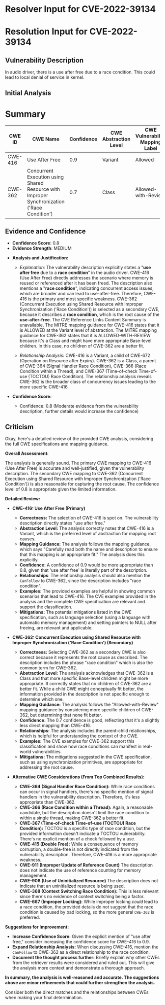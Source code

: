 # Resolver Input for CVE-2022-39134

# Resolution Input for CVE-2022-39134

## Vulnerability Description
In audio driver, there is a use after free due to a race condition. This could lead to local denial of service in kernel.

## Initial Analysis
# Summary
| CWE ID | CWE Name | Confidence | CWE Abstraction Level | CWE Vulnerability Mapping Label | CWE-Vulnerability Mapping Notes |
|---|---|---|---|---|---|
| CWE-416 | Use After Free | 0.9 | Variant | Allowed | Primary CWE |
| CWE-362 | Concurrent Execution using Shared Resource with Improper Synchronization ('Race Condition') | 0.7 | Class | Allowed-with-Review | Secondary Candidate CWE |

## Evidence and Confidence

*   **Confidence Score:** 0.8
*   **Evidence Strength:** MEDIUM

- **Analysis and Justification:**  
  - *Explanation:* The vulnerability description explicitly states a "**use after free** due to a **race condition**" in the audio driver. CWE-416 (Use After Free) directly addresses the scenario where memory is reused or referenced after it has been freed. The description also mentions a "**race condition**", indicating concurrent access issues, which are broader and can lead to use-after-free. Therefore, CWE-416 is the primary and most specific weakness. CWE-362 (Concurrent Execution using Shared Resource with Improper Synchronization ('Race Condition')) is selected as a secondary CWE, because it describes a **race condition**, which is the root cause of the **use-after-free**. The CVE Reference Links Content Summary is unavailable. The MITRE mapping guidance for CWE-416 states that it is ALLOWED at the Variant level of abstraction. The MITRE mapping guidance for CWE-362 states that it is ALLOWED-WITH-REVIEW because it's a Class and might have more appropriate Base-level children. In this case, no children of CWE-362 are a better fit.

  - *Relationship Analysis:* CWE-416 is a Variant, a child of CWE-672 (Operation on Resource after Expiry). CWE-362 is a Class, a parent of CWE-364 (Signal Handler Race Condition), CWE-366 (Race Condition within a Thread), and CWE-367 (Time-of-check Time-of-use (TOCTOU) Race Condition). The relationship analysis reveals CWE-362 is the broader class of concurrency issues leading to the more specific CWE-416.

- **Confidence Score:**
  - Confidence: 0.8 (Moderate evidence from the vulnerability description, further details would increase the confidence)

## Criticism
Okay, here's a detailed review of the provided CWE analysis, considering the full CWE specifications and mapping guidance.

**Overall Assessment:**

The analysis is generally sound. The primary CWE mapping to CWE-416 (Use After Free) is accurate and well-justified, given the vulnerability description. The secondary CWE mapping to CWE-362 (Concurrent Execution using Shared Resource with Improper Synchronization ('Race Condition')) is also reasonable for capturing the root cause.  The confidence level of 0.8 is appropriate given the limited information.

**Detailed Review:**

*   **CWE-416: Use After Free (Primary)**
    *   **Correctness:** The selection of CWE-416 is spot on. The vulnerability description directly states "use after free."
    *   **Abstraction Level:** The analysis correctly notes that CWE-416 is a Variant, which is the preferred level of abstraction for mapping root causes.
    *   **Mapping Guidance:** The analysis follows the mapping guidance, which says "Carefully read both the name and description to ensure that this mapping is an appropriate fit." The analysis does this explicitly.
    *   **Confidence:** A confidence of 0.9 would be more appropriate than 0.8, given that 'use after free' is literally part of the description.
    *   **Relationships**:  The relationship analysis should also mention the `CanFollow` to CWE-362, since the description includes "race condition".
    *   **Examples:** The provided examples are helpful in showing common scenarios that lead to CWE-416. The CVE examples provided in the analysis and the complete CWE specification are relevant and support the classification.
    *   **Mitigations:** The potential mitigations listed in the CWE specification, such as language selection (using a language with automatic memory management) and setting pointers to NULL after freeing, are relevant and applicable.

*   **CWE-362: Concurrent Execution using Shared Resource with Improper Synchronization ('Race Condition') (Secondary)**
    *   **Correctness:**  Selecting CWE-362 as a secondary CWE is also correct because it represents the root cause as described. The description includes the phrase "race condition" which is also the common term for CWE-362.
    *   **Abstraction Level:** The analysis acknowledges that CWE-362 is a Class and that more specific Base-level children might be more appropriate. It correctly states that no children of CWE-362 are a better fit. While a child CWE might conceptually fit better, the information provided in the description is not specific enough to determine which one.
    *   **Mapping Guidance:** The analysis follows the "Allowed-with-Review" mapping guidance by considering more specific children of CWE-362, but determining that none fit better.
    *   **Confidence:** The 0.7 confidence is good, reflecting that it's a slightly less direct mapping than CWE-416.
    *   **Relationships:** The analysis includes the parent-child relationships, which is helpful for understanding the context of the CWE.
    *   **Examples:** The CVE examples for CWE-362 support this classification and show how race conditions can manifest in real-world vulnerabilities.
    *   **Mitigations:** The mitigations suggested in the CWE specification, such as using synchronization primitives, are appropriate for addressing the root cause.

*   **Alternative CWE Considerations (From Top Combined Results):**
    *   **CWE-364 (Signal Handler Race Condition):** While race conditions can occur in signal handlers, there's no specific mention of signal handlers in the vulnerability description. Therefore, it's less appropriate than CWE-362.
    *   **CWE-366 (Race Condition within a Thread):**  Again, a reasonable candidate, but the description doesn't limit the race condition to within a single thread, making CWE-362 a better fit.
    *   **CWE-367 (Time-of-check Time-of-use (TOCTOU) Race Condition):**  TOCTOU is a specific type of race condition, but the provided information doesn't indicate a TOCTOU vulnerability. There's no explicit mention of a check followed by a use.
    *   **CWE-415 (Double Free):** While a consequence of memory corruption, a double-free is not directly indicated from the vulnerability description. Therefore, CWE-416 is a more appropriate weakness.
    *  **CWE-911 (Improper Update of Reference Count)** The description does not indicate the use of reference counting for memory management.
    *  **CWE-908 (Use of Uninitialized Resource)** The description does not indicate that an uninitialized resource is being used.
    *   **CWE-368 (Context Switching Race Condition):** This is less relevant since there's no evidence of context switching being a factor.
    *   **CWE-667 (Improper Locking):** While improper locking *could* lead to a race condition, the provided details do not suggest that the race condition is caused by bad locking, so the more general `CWE-362` is preferred.

**Suggestions for Improvement:**

*   **Increase Confidence Score:** Given the explicit mention of "use after free," consider increasing the confidence score for CWE-416 to 0.9.
*   **Expand Relationship Analysis:** When discussing CWE-416, mention the `CanFollow` to CWE-362 as a direct relationship to the race condition.
*   **Document the thought process further:** Briefly explain why other CWEs from the retriever results were considered and ruled out. This will give the analysis more context and demonstrate a thorough approach.

**In summary, the analysis is well-reasoned and accurate. The suggestions above are minor refinements that could further strengthen the analysis.**

Consider both the direct matches and the relationships between CWEs
when making your final determination.
        